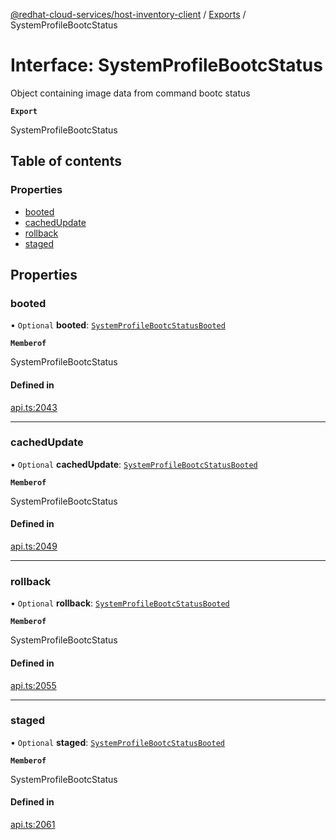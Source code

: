 [@redhat-cloud-services/host-inventory-client](../README.md) / [Exports](../modules.md) / SystemProfileBootcStatus

# Interface: SystemProfileBootcStatus

Object containing image data from command bootc status

**`Export`**

SystemProfileBootcStatus

## Table of contents

### Properties

- [booted](SystemProfileBootcStatus.md#booted)
- [cachedUpdate](SystemProfileBootcStatus.md#cachedupdate)
- [rollback](SystemProfileBootcStatus.md#rollback)
- [staged](SystemProfileBootcStatus.md#staged)

## Properties

### booted

• `Optional` **booted**: [`SystemProfileBootcStatusBooted`](SystemProfileBootcStatusBooted.md)

**`Memberof`**

SystemProfileBootcStatus

#### Defined in

[api.ts:2043](https://github.com/RedHatInsights/javascript-clients/blob/main/packages/host-inventory/api.ts#L2043)

___

### cachedUpdate

• `Optional` **cachedUpdate**: [`SystemProfileBootcStatusBooted`](SystemProfileBootcStatusBooted.md)

**`Memberof`**

SystemProfileBootcStatus

#### Defined in

[api.ts:2049](https://github.com/RedHatInsights/javascript-clients/blob/main/packages/host-inventory/api.ts#L2049)

___

### rollback

• `Optional` **rollback**: [`SystemProfileBootcStatusBooted`](SystemProfileBootcStatusBooted.md)

**`Memberof`**

SystemProfileBootcStatus

#### Defined in

[api.ts:2055](https://github.com/RedHatInsights/javascript-clients/blob/main/packages/host-inventory/api.ts#L2055)

___

### staged

• `Optional` **staged**: [`SystemProfileBootcStatusBooted`](SystemProfileBootcStatusBooted.md)

**`Memberof`**

SystemProfileBootcStatus

#### Defined in

[api.ts:2061](https://github.com/RedHatInsights/javascript-clients/blob/main/packages/host-inventory/api.ts#L2061)
